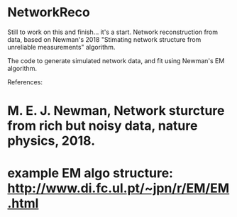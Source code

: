 # NetworkReco

Still to work on this and finish... it's a start. Network reconstruction from data, based on Newman's 2018 
"Stimating network structure from unreliable measurements" algorithm. 

The code to generate simulated network data, and fit using Newman's EM algorithm.


References:
# M. E. J. Newman, Network sturcture from rich but noisy data, nature physics, 2018.
# example EM algo structure: http://www.di.fc.ul.pt/~jpn/r/EM/EM.html
